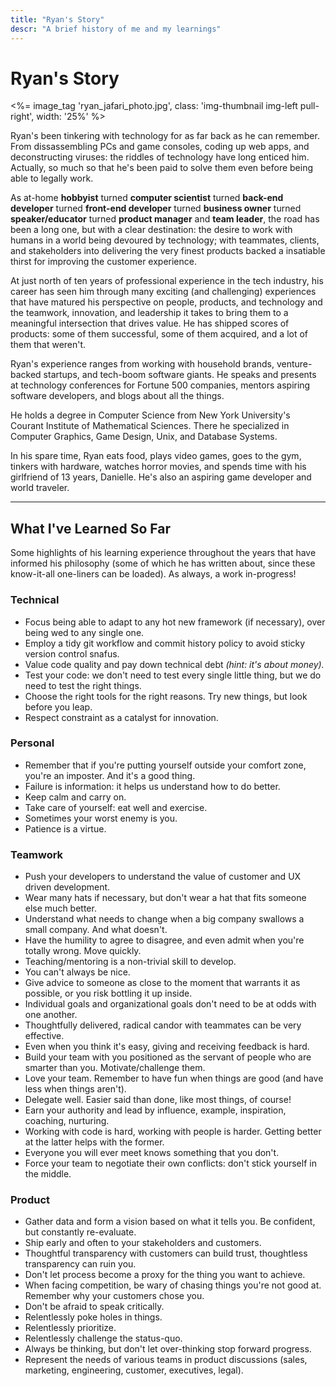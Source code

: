 ```yaml
---
title: "Ryan's Story"
descr: "A brief history of me and my learnings"
---
```


# Ryan's Story

<p>
  <%= image_tag 'ryan_jafari_photo.jpg', class: 'img-thumbnail img-left pull-right', width: '25%' %>
</p>

Ryan's been tinkering with technology for as far back as he can remember. From dissassembling PCs and game consoles, coding up web apps, and deconstructing viruses: the riddles of technology have long enticed him. Actually, so much so that he's been paid to solve them even before being able to legally work.

As at-home **hobbyist** turned **computer scientist** turned **back-end developer** turned **front-end developer** turned **business owner** turned **speaker/educator** turned **product manager** and **team leader**, the road has been a long one, but with a clear destination: the desire to work with humans in a world being devoured by technology; with teammates, clients, and stakeholders into delivering the very finest products backed a insatiable thirst for improving the customer experience.

At just north of ten years of professional experience in the tech industry, his career has seen him through many exciting (and challenging) experiences that have matured his perspective on people, products, and technology and the teamwork, innovation, and leadership it takes to bring them to a meaningful intersection that drives value. He has shipped scores of products: some of them successful, some of them acquired, and a lot of them that weren't.

Ryan's experience ranges from working with household brands, venture-backed startups, and tech-boom software giants. He speaks and presents at technology conferences for Fortune 500 companies, mentors aspiring software developers, and blogs about all the things.

He holds a degree in Computer Science from New York University's Courant Institute of Mathematical Sciences. There he specialized in Computer Graphics, Game Design, Unix, and Database Systems.

In his spare time, Ryan eats food, plays video games, goes to the gym, tinkers with hardware, watches horror movies, and spends time with his girlfriend of 13 years, Danielle. He's also an aspiring game developer and world traveler.

---

## What I've Learned So Far

Some highlights of his learning experience throughout the years that have informed his philosophy (some of which he has written about, since these know-it-all one-liners can be loaded). As always, a work in-progress!

### Technical

* Focus being able to adapt to any hot new framework (if necessary), over being wed to any single one.
* Employ a tidy git workflow and commit history policy to avoid sticky version control snafus.
* Value code quality and pay down technical debt *(hint: it's about money).*
* Test your code: we don't need to test every single little thing, but we do need to test the right things.
* Choose the right tools for the right reasons. Try new things, but look before you leap.
* Respect constraint as a catalyst for innovation.

### Personal

* Remember that if you're putting yourself outside your comfort zone, you're an imposter. And it's a good thing.
* Failure is information: it helps us understand how to do better.
* Keep calm and carry on.
* Take care of yourself: eat well and exercise.
* Sometimes your worst enemy is you.
* Patience is a virtue.

### Teamwork

* Push your developers to understand the value of customer and UX driven development.
* Wear many hats if necessary, but don't wear a hat that fits someone else much better.
* Understand what needs to change when a big company swallows a small company. And what doesn't.
* Have the humility to agree to disagree, and even admit when you're totally wrong. Move quickly.
* Teaching/mentoring is a non-trivial skill to develop.
* You can't always be nice.
* Give advice to someone as close to the moment that warrants it as possible, or you risk bottling it up inside.
* Individual goals and organizational goals don't need to be at odds with one another.
* Thoughtfully delivered, radical candor with teammates can be very effective.
* Even when you think it's easy, giving and receiving feedback is hard.
* Build your team with you positioned as the servant of people who are smarter than you. Motivate/challenge them.
* Love your team. Remember to have fun when things are good (and have less when things aren't).
* Delegate well. Easier said than done, like most things, of course!
* Earn your authority and lead by influence, example, inspiration, coaching, nurturing.
* Working with code is hard, working with people is harder. Getting better at the latter helps with the former.
* Everyone you will ever meet knows something that you don't.
* Force your team to negotiate their own conflicts: don't stick yourself in the middle.

### Product

* Gather data and form a vision based on what it tells you. Be confident, but constantly re-evaluate.
* Ship early and often to your stakeholders and customers.
* Thoughtful transparency with customers can build trust, thoughtless transparency can ruin you.
* Don't let process become a proxy for the thing you want to achieve.
* When facing competition, be wary of chasing things you're not good at. Remember why your customers chose you.
* Don't be afraid to speak critically.
* Relentlessly poke holes in things.
* Relentlessly prioritize.
* Relentlessly challenge the status-quo.
* Always be thinking, but don't let over-thinking stop forward progress.
* Represent the needs of various teams in product discussions (sales, marketing, engineering, customer, executives, legal).
